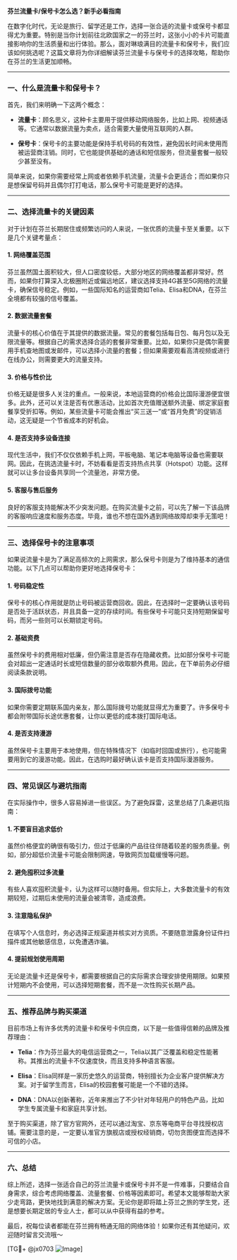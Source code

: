 **芬兰流量卡/保号卡怎么选？新手必看指南**

在数字化时代，无论是旅行、留学还是工作，选择一张合适的流量卡或保号卡都显得尤为重要。特别是当你计划前往北欧国家之一的芬兰时，这张小小的卡片可能直接影响你的生活质量和出行体验。那么，面对琳琅满目的流量卡和保号卡，我们应该如何挑选呢？这篇文章将为你详细解读芬兰流量卡与保号卡的选择攻略，帮助你在芬兰的生活更加顺畅。

---

### 一、什么是流量卡和保号卡？

首先，我们来明确一下这两个概念：

- **流量卡**：顾名思义，这种卡主要用于提供移动网络服务，比如上网、视频通话等。它通常以数据流量为卖点，适合需要大量使用互联网的人群。
  
- **保号卡**：保号卡的主要功能是保持手机号码的有效性，避免因长时间未使用而被运营商注销。同时，它也能提供基础的通话和短信服务，但流量套餐一般较少甚至没有。

简单来说，如果你需要经常上网或者依赖手机流量，流量卡会更适合；而如果你只是想保留号码并且偶尔打打电话，那么保号卡可能是更好的选择。

---

### 二、选择流量卡的关键因素

对于计划在芬兰长期居住或频繁访问的人来说，一张优质的流量卡至关重要。以下是几个关键考量点：

#### 1. 网络覆盖范围
芬兰虽然国土面积较大，但人口密度较低，大部分地区的网络覆盖都非常好。然而，如果你打算深入北极圈附近或偏远地区，建议选择支持4G甚至5G网络的流量卡，确保信号稳定。例如，一些国际知名的运营商如Telia、Elisa和DNA，在芬兰全境都有较强的信号覆盖。

#### 2. 数据流量套餐
流量卡的核心价值在于其提供的数据流量。常见的套餐包括每日包、每月包以及无限流量等。根据自己的需求选择合适的套餐非常重要。比如，如果你只是偶尔需要用手机查地图或发邮件，可以选择小流量的套餐；但如果需要观看高清视频或进行在线办公，则需要更大的流量支持。

#### 3. 价格与性价比
价格无疑是很多人关注的重点。一般来说，本地运营商的价格会比国际漫游便宜很多。此外，还可以关注是否有优惠活动，比如首次充值赠送额外流量、绑定家庭套餐享受折扣等。例如，某些流量卡可能会推出“买三送一”或“首月免费”的促销活动，这无疑是一个节省成本的好机会。

#### 4. 是否支持多设备连接
现代生活中，我们不仅仅依赖手机上网，平板电脑、笔记本电脑等设备也需要联网。因此，在挑选流量卡时，不妨看看是否支持热点共享（Hotspot）功能。这样就可以让多台设备共享同一个流量池，非常方便。

#### 5. 客服与售后服务
良好的客服支持能解决不少突发问题。在购买流量卡之前，可以先了解一下该品牌的客服响应速度和服务态度。毕竟，谁也不想在国外遇到网络故障却束手无策吧！

---

### 三、选择保号卡的注意事项

如果说流量卡是为了满足高频次的上网需求，那么保号卡则是为了维持基本的通信功能。以下几点可以帮助你更好地选择保号卡：

#### 1. 号码稳定性
保号卡的核心作用就是防止号码被运营商回收。因此，在选择时一定要确认该号码是否处于活跃状态，并且具备一定的存续时间。有些保号卡可能只支持短期保留号码，而另一些则可以长期锁定号码。

#### 2. 基础资费
虽然保号卡的费用相对低廉，但仍需注意是否存在隐藏收费。比如部分保号卡可能会对超出一定通话时长或短信数量的部分收取额外费用。因此，在下单前务必仔细阅读条款说明。

#### 3. 国际拨号功能
如果你需要定期联系国内亲友，那么国际拨号功能就显得尤为重要了。许多保号卡都会附带国际长途优惠套餐，让你以更低的成本拨打国际电话。

#### 4. 是否支持漫游
虽然保号卡主要用于本地使用，但在特殊情况下（如临时回国或旅行），也可能需要用到它的漫游功能。因此，在选购时最好确认该卡是否支持国际漫游服务。

---

### 四、常见误区与避坑指南

在实际操作中，很多人容易掉进一些误区。为了避免踩雷，这里总结了几条避坑指南：

#### 1. 不要盲目追求低价
虽然价格便宜的确很有吸引力，但过于低廉的产品往往伴随着较差的服务质量。例如，部分超低价流量卡可能会限制网速，导致网页加载缓慢等问题。

#### 2. 避免囤积过多流量
有些人喜欢囤积流量卡，认为这样可以随时备用。但实际上，大多数流量卡的有效期较短，过期后未使用的流量会被清零，造成浪费。

#### 3. 注意隐私保护
在填写个人信息时，务必选择正规渠道并核实对方资质。不要随意泄露身份证件扫描件或其他敏感信息，以免遭遇诈骗。

#### 4. 提前规划使用周期
无论是流量卡还是保号卡，都需要根据自己的实际需求合理安排使用期限。如果预计短期内不会使用，可以选择短期套餐，而不是一次性购买长期产品。

---

### 五、推荐品牌与购买渠道

目前市场上有许多优秀的流量卡和保号卡供应商，以下是一些值得信赖的品牌及推荐理由：

- **Telia**：作为芬兰最大的电信运营商之一，Telia以其广泛覆盖和稳定性能著称。其推出的流量卡不仅速度快，而且支持多种语言客服。
  
- **Elisa**：Elisa同样是一家历史悠久的运营商，特别擅长为企业客户提供解决方案。对于留学生而言，Elisa的校园套餐可能是一个不错的选择。

- **DNA**：DNA以创新著称，近年来推出了不少针对年轻用户的特色产品，比如学生专属流量卡和家庭共享计划。

至于购买渠道，除了官方官网外，还可以通过淘宝、京东等电商平台寻找授权店铺。需要注意的是，一定要认准官方旗舰店或授权经销商，切勿贪图便宜而选择不可信的小店。

---

### 六、总结

综上所述，选择一张适合自己的芬兰流量卡或保号卡并不是一件难事，只要结合自身需求，综合考虑网络覆盖、流量套餐、价格等因素即可。希望本文能够帮助大家少走弯路，更快地找到满意的解决方案。无论你是即将踏上芬兰之旅的学生党，还是想要长期定居的专业人士，都可以从中获得有益的参考。

最后，祝每位读者都能在芬兰拥有畅通无阻的网络体验！如果你还有其他疑问，欢迎随时留言交流哦～

[TG💪+ @jx0703 ![Image](https://github.com/user-attachments/assets/dbca1d08-cadb-493c-b0ec-ad6f7a83f270)]